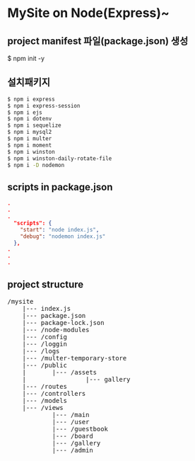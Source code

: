 # MySite on Node(Express)~

## project manifest 파일(package.json) 생성
$ npm init -y

## 설치패키지
```bash
$ npm i express
$ npm i express-session
$ npm i ejs
$ npm i dotenv
$ npm i sequelize
$ npm i mysql2
$ npm i multer
$ npm i moment
$ npm i winston
$ npm i winston-daily-rotate-file
$ npm i -D nodemon

```

## scripts in package.json
```JSON
.
.
.
  "scripts": {
    "start": "node index.js",
    "debug": "nodemon index.js"
  },
.
.
.  
```

## project structure
<pre>
/mysite
    |--- index.js
    |--- package.json
    |--- package-lock.json
    |--- /node-modules
    |--- /config
    |--- /loggin
    |--- /logs
    |--- /multer-temporary-store
    |--- /public
    |       |--- /assets
    |                |--- gallery 
    |--- /routes
    |--- /controllers
    |--- /models
    |--- /views
            |--- /main
            |--- /user
            |--- /guestbook
            |--- /board
            |--- /gallery
            |--- /admin
</pre>